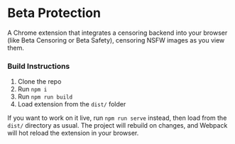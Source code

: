 # Beta Protection

A Chrome extension that integrates a censoring backend into your browser (like Beta Censoring or Beta Safety), censoring NSFW images as you view them.

### Build Instructions

1. Clone the repo
2. Run `npm i`
3. Run `npm run build`
4. Load extension from the `dist/` folder

If you want to work on it live, run `npm run serve` instead, then load from the `dist/` directory as usual. The project will rebuild on changes, and Webpack will hot reload the extension in your browser.